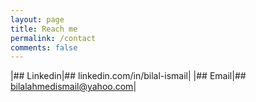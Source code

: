 ```yaml
---
layout: page
title: Reach me
permalink: /contact
comments: false
---
```





|## Linkedin|## linkedin.com/in/bilal-ismail|
|## Email|## bilalahmedismail@yahoo.com|
